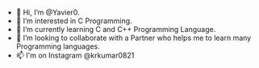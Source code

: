 - 👋 Hi, I’m @Yavier0.
- 👀 I’m interested in C Programming.
- 🌱 I’m currently learning C and C++ Programming Language.
- 💞️ I’m looking to collaborate with a Partner who helps me to learn many Programming languages.
- 📫 I'm on Instagram @krkumar0821

<!---
Yavier0/Yavier0 is a ✨ special ✨ repository because its `README.md` (this file) appears on your GitHub profile.
You can click the Preview link to take a look at your changes.
--->
